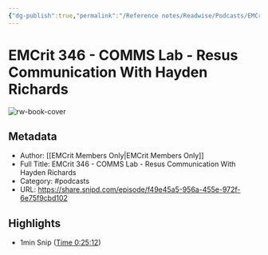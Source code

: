 ```yaml
---
{"dg-publish":true,"permalink":"/Reference notes/Readwise/Podcasts/EMCrit 346 - COMMS Lab - Resus Communication With Hayden Richards/"}
---
```


# EMCrit 346 - COMMS Lab - Resus Communication With Hayden Richards

![rw-book-cover](https://wsrv.nl/?url=https%3A%2F%2Fartwork.captivate.fm%2F9e19fbd0-cd57-4a23-b9a4-bb533f0225a1%2Fkum-6dVk-JqYA7e2o55Lfj3-.jpg&w=100&h=100)

## Metadata
- Author: [[EMCrit Members Only\|EMCrit Members Only]]
- Full Title: EMCrit 346 - COMMS Lab - Resus Communication With Hayden Richards
- Category: #podcasts
- URL: https://share.snipd.com/episode/f49e45a5-956a-455e-972f-6e75f9cbd102

## Highlights
- 1min Snip ([Time 0:25:12](https://share.snipd.com/snip/77085df5-9d10-416d-a486-7d554f94a90d))
